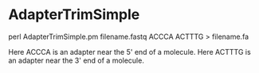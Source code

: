 # AdapterTrimSimple

perl AdapterTrimSimple.pm filename.fastq ACCCA ACTTTG > filename.fa

Here ACCCA is an adapter near the 5' end of a molecule.
Here ACTTTG is an adapter near the 3' end of a molecule.
